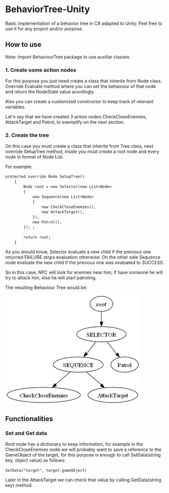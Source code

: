 # BehaviorTree-Unity
Basic implementation of a behavior tree in C# adapted to Unity. Feel free to use it for any project and/or purpose.

## How to use

Note: Import BehaviourTree package to use auxiliar classes.

### 1. Create some action nodes

For this porpose you just need create a class that inherite from Node class.
Override Evaluate method where you can set the behaviour of that node and return 
the NodeState value acordingly.

Also you can create a customized constructor to keep track of relevant variables.

Let's say that we have created 3 action nodes CheckCloseEnemies, AttackTarget and Patrol, to exemplify on the next section.

### 2. Create the tree
On this case you must create a class that inherite from Tree class, 
next override SetupTree method, inside you must create a root node and every
node in format of Node List. 

For example:

```
protected override Node SetupTree()
    {
        Node root = new Selector(new List<Node>
        {
            new Sequence(new List<Node>
            {
                new CheckCloseEnemies(),
                new AttackTarget(),
            }),
            new Patrol(),
        }); ;

        return root;
    }
```

As you should know, Selector evaluate a new child if the previous one returned FAILURE stops evaluation otherwise.
On the other side Sequence node evaluate the new child if the previous one was evaluated to SUCCESS.

So in this case, NPC will look for enemies near him, if have someone he will try to attack him, else he will start patroling.

The resulting Behaviour Tree would be:

![BehaviourTree](NPC.png)

## Functionalities

### Set and Get data
Root node has a dictionary to keep information, for example in the CheckCloseEnemies node we will probably want to save a reference to the GameObject of the target, 
for this purpose is enough to call SetData(string key, object value) as follows:

```SetData("target", target.gameObject)```

Later in the AttackTarget we can check that value by calling GetData(string key) method.

